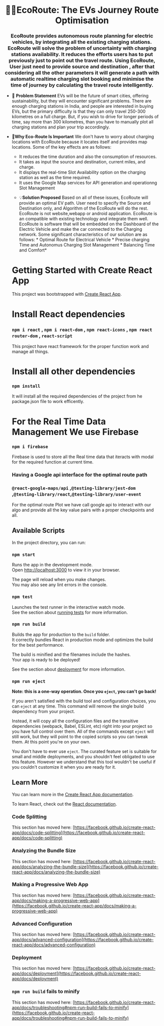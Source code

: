<h1 align="center">🚗🪫EcoRoute: The EVs Journey Route Optimisation</h1>
<h3 align="center">EcoRoute provides autonomous route planning for electric vehicles, by integrating all the existing charging stations. EcoRoute will solve the problem of uncertainty with charging stations availability. It reduces the efforts users has to put previously just to point out the travel route. Using EcoRoute, User just need to provide source and destination , after that considering all the other parameters it will generate a path with automatic realtime charging slot booking and minimise the time of journey by calculating the travel route intelligently.</h3>

<p align="left"> </p>

- 🤔 **Problem Statement** EVs will be the future of smart cities, offering sustainability, but they will encounter significant problems. There are enough charging stations in India, and people are interested in buying EVs, but the primary difficulty is that they can only travel 250-300 kilometres on a full charge. But, if you wish to drive for longer periods of time, say more than 300 kilometres, than you have to manually plot all charging stations and plan your trip accordingly.

- 💎**Why Eco-Route Is Important** We don't have to worry about charging locations with EcoRoute because it locates itself and provides map locations. Some of the key effects are as follows: <ul><li> It reduces the time duration and also the consumption of resources.  </li><li>It takes as input the source and destination, current miles, and charge.  </li><li>It displays the real-time Slot Availability option on the charging station as well as the time required. </li><li> It uses the Google Map services for API generation and operationng Slot Management

- 💡**Solution Proposed** Based on all of these issues, EcoRoute will provide an optimal EV path. User need to specify the Source and Destination only, and Algorithm of the EcoRoute will do the rest. EcoRoute is not website,webapp or android application. EcoRoute is an compatible with existing technology and integrate them well. EcoRoute is software that will be embedded on the Dashboard of the Electric Vehicle and make the car connected to the Charging network. Some significant characteristics of our solution are as follows: * Optimal Route for Electrical Vehicle * Precise charging Time and Autonomus Charging Slot Management * Balancing Time and Comfort*


# Getting Started with Create React App

This project was bootstrapped with [Create React App](https://github.com/facebook/create-react-app).


# Install React dependencies

### `npm i react` , `npm i react-dom` , `npm react-icons` , `npm react router-dom` , `react-script`

This project have react framework for the proper function work and manage all things.

# Install all other dependencies

### `npm install`

It will install all the required dependencies of the project from he package.json file to work efficently.

# For the Real Time Data Management We use Firebase

### `npm i firebase`

Firebase is used to store all the Real time data that iteracts with modal for the required function at current time.


### Having a Google api interface for the optimal route path

### `@react-google-maps/api` ,`@testing-library/jest-dom` ,`@testing-library/react`,`@testing-library/user-event`

For the optimal route Plot we have call google api to interact with our algo and provide all the key value pairs with a proper checkpoints and all.



## Available Scripts

In the project directory, you can run:

### `npm start`

Runs the app in the development mode.\
Open [http://localhost:3000](http://localhost:3000) to view it in your browser.

The page will reload when you make changes.\
You may also see any lint errors in the console.

### `npm test`

Launches the test runner in the interactive watch mode.\
See the section about [running tests](https://facebook.github.io/create-react-app/docs/running-tests) for more information.

### `npm run build`

Builds the app for production to the `build` folder.\
It correctly bundles React in production mode and optimizes the build for the best performance.

The build is minified and the filenames include the hashes.\
Your app is ready to be deployed!

See the section about [deployment](https://facebook.github.io/create-react-app/docs/deployment) for more information.

### `npm run eject`

**Note: this is a one-way operation. Once you `eject`, you can't go back!**

If you aren't satisfied with the build tool and configuration choices, you can `eject` at any time. This command will remove the single build dependency from your project.

Instead, it will copy all the configuration files and the transitive dependencies (webpack, Babel, ESLint, etc) right into your project so you have full control over them. All of the commands except `eject` will still work, but they will point to the copied scripts so you can tweak them. At this point you're on your own.

You don't have to ever use `eject`. The curated feature set is suitable for small and middle deployments, and you shouldn't feel obligated to use this feature. However we understand that this tool wouldn't be useful if you couldn't customize it when you are ready for it.

## Learn More

You can learn more in the [Create React App documentation](https://facebook.github.io/create-react-app/docs/getting-started).

To learn React, check out the [React documentation](https://reactjs.org/).

### Code Splitting

This section has moved here: [https://facebook.github.io/create-react-app/docs/code-splitting](https://facebook.github.io/create-react-app/docs/code-splitting)

### Analyzing the Bundle Size

This section has moved here: [https://facebook.github.io/create-react-app/docs/analyzing-the-bundle-size](https://facebook.github.io/create-react-app/docs/analyzing-the-bundle-size)

### Making a Progressive Web App

This section has moved here: [https://facebook.github.io/create-react-app/docs/making-a-progressive-web-app](https://facebook.github.io/create-react-app/docs/making-a-progressive-web-app)

### Advanced Configuration

This section has moved here: [https://facebook.github.io/create-react-app/docs/advanced-configuration](https://facebook.github.io/create-react-app/docs/advanced-configuration)

### Deployment

This section has moved here: [https://facebook.github.io/create-react-app/docs/deployment](https://facebook.github.io/create-react-app/docs/deployment)

### `npm run build` fails to minify

This section has moved here: [https://facebook.github.io/create-react-app/docs/troubleshooting#npm-run-build-fails-to-minify](https://facebook.github.io/create-react-app/docs/troubleshooting#npm-run-build-fails-to-minify)
